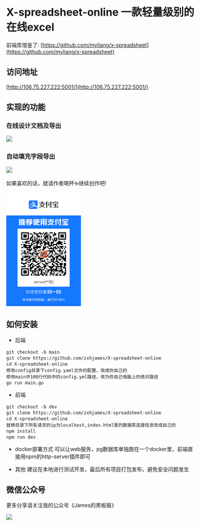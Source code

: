 # X-spreadsheet-online 一款轻量级别的在线excel

前端库借鉴了:
[https://github.com/myliang/x-spreadsheet](https://github.com/myliang/x-spreadsheet)

## 访问地址

[http://106.75.227.222:5001/](http://106.75.227.222:5001/)
## 实现的功能
### 在线设计文档及导出

![](https://github.com/zxhjames/learn_resource/blob/gif/mygif/test3-min.gif?raw=true)
### 自动填充字段导出

![](https://github.com/zxhjames/learn_resource/blob/gif/mygif/test4-min.gif?raw=true)


如果喜欢的话，就请作者喝杯☕️继续创作吧!

<img src="https://raw.githubusercontent.com/zxhjames/ImageReposity/master/WechatIMG514.jpeg" width="200" height="300" alt="微信小程序"/><br/>


## 如何安装

* 后端
```shell
git checkout -b main
git clone https://github.com/zxhjames/X-spreadsheet-online
cd X-spreadsheet-online
修改config目录下config.yaml文件的配置，改成你自己的
修改main中100行代码中的config.yml路径，改为你自己电脑上的绝对路径
go run main.go
```

* 前端
```shell
git checkout -b dev
git clone https://github.com/zxhjames/X-spreadsheet-online
cd X-spreadsheet-online
替换目录下所有请求的ip为localhost,index.html里的数据库连接信息改成自己的
npm install
npm run dev
```

* docker部署方式
可以让web服务，pg数据库单独跑在一个docker里，前端直接用npm的http-server插件即可

* 其他
建议在本地进行测试开发，最后所有项目打包发布，避免安全问题发生

## 微信公众号
更多分享请关注我的公众号《James的黑板报》

![](https://github.com/zxhjames/learn_resource/blob/gongzhonghao/gongzhonghao.jpg?raw=true)

